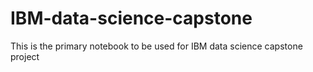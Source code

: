 # IBM-data-science-capstone
This is the primary notebook to be used for IBM data science capstone project
